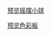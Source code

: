 [预览摇摆小球](https://lxz096.github.io/css-animation/摇摆小球/ball.html)

[预览色彩板](https://lxz096.github.io/css-animation/色彩板/index.html)
